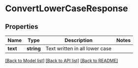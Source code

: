 # ConvertLowerCaseResponse

## Properties
Name | Type | Description | Notes
------------ | ------------- | ------------- | -------------
**text** | **string** | Text written in all lower case | 

[[Back to Model list]](../README.md#documentation-for-models) [[Back to API list]](../README.md#documentation-for-api-endpoints) [[Back to README]](../README.md)



